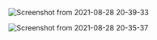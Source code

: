 ![Screenshot from 2021-08-28 20-39-33](https://user-images.githubusercontent.com/52194619/131234444-5b7f9130-a39f-41a9-b737-716ef2e0161f.png)

![Screenshot from 2021-08-28 20-35-37](https://user-images.githubusercontent.com/52194619/131234363-edb656ee-b8eb-4d96-9940-ad9bc5436061.png)
